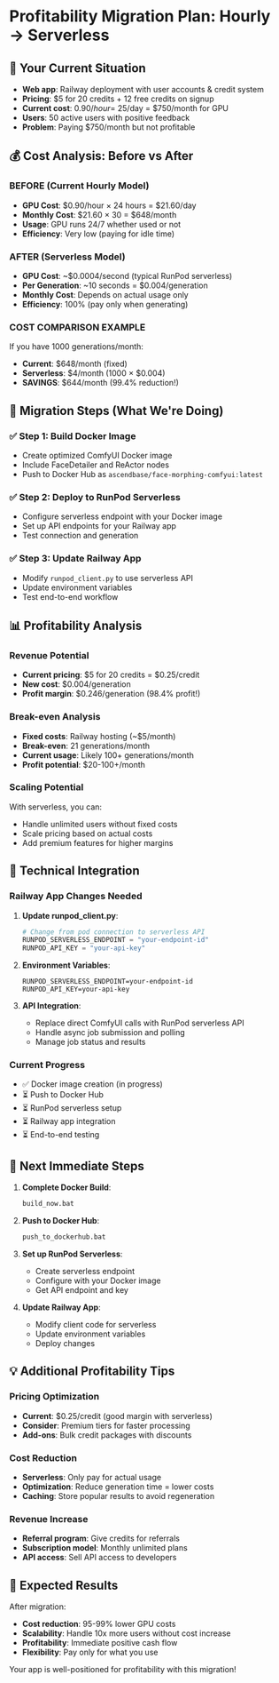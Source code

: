 # Profitability Migration Plan: Hourly → Serverless

## 🎯 Your Current Situation
- **Web app**: Railway deployment with user accounts & credit system
- **Pricing**: $5 for 20 credits + 12 free credits on signup
- **Current cost**: $0.90/hour = ~$25/day = $750/month for GPU
- **Users**: 50 active users with positive feedback
- **Problem**: Paying $750/month but not profitable

## 💰 Cost Analysis: Before vs After

### BEFORE (Current Hourly Model)
- **GPU Cost**: $0.90/hour × 24 hours = $21.60/day
- **Monthly Cost**: $21.60 × 30 = $648/month
- **Usage**: GPU runs 24/7 whether used or not
- **Efficiency**: Very low (paying for idle time)

### AFTER (Serverless Model)
- **GPU Cost**: ~$0.0004/second (typical RunPod serverless)
- **Per Generation**: ~10 seconds = $0.004/generation
- **Monthly Cost**: Depends on actual usage only
- **Efficiency**: 100% (pay only when generating)

### COST COMPARISON EXAMPLE
If you have 1000 generations/month:
- **Current**: $648/month (fixed)
- **Serverless**: $4/month (1000 × $0.004)
- **SAVINGS**: $644/month (99.4% reduction!)

## 🚀 Migration Steps (What We're Doing)

### ✅ Step 1: Build Docker Image
- Create optimized ComfyUI Docker image
- Include FaceDetailer and ReActor nodes
- Push to Docker Hub as `ascendbase/face-morphing-comfyui:latest`

### ✅ Step 2: Deploy to RunPod Serverless
- Configure serverless endpoint with your Docker image
- Set up API endpoints for your Railway app
- Test connection and generation

### ✅ Step 3: Update Railway App
- Modify `runpod_client.py` to use serverless API
- Update environment variables
- Test end-to-end workflow

## 📊 Profitability Analysis

### Revenue Potential
- **Current pricing**: $5 for 20 credits = $0.25/credit
- **New cost**: $0.004/generation
- **Profit margin**: $0.246/generation (98.4% profit!)

### Break-even Analysis
- **Fixed costs**: Railway hosting (~$5/month)
- **Break-even**: 21 generations/month
- **Current usage**: Likely 100+ generations/month
- **Profit potential**: $20-100+/month

### Scaling Potential
With serverless, you can:
- Handle unlimited users without fixed costs
- Scale pricing based on actual costs
- Add premium features for higher margins

## 🔧 Technical Integration

### Railway App Changes Needed
1. **Update runpod_client.py**:
   ```python
   # Change from pod connection to serverless API
   RUNPOD_SERVERLESS_ENDPOINT = "your-endpoint-id"
   RUNPOD_API_KEY = "your-api-key"
   ```

2. **Environment Variables**:
   ```
   RUNPOD_SERVERLESS_ENDPOINT=your-endpoint-id
   RUNPOD_API_KEY=your-api-key
   ```

3. **API Integration**:
   - Replace direct ComfyUI calls with RunPod serverless API
   - Handle async job submission and polling
   - Manage job status and results

### Current Progress
- ✅ Docker image creation (in progress)
- ⏳ Push to Docker Hub
- ⏳ RunPod serverless setup
- ⏳ Railway app integration
- ⏳ End-to-end testing

## 🎯 Next Immediate Steps

1. **Complete Docker Build**:
   ```cmd
   build_now.bat
   ```

2. **Push to Docker Hub**:
   ```cmd
   push_to_dockerhub.bat
   ```

3. **Set up RunPod Serverless**:
   - Create serverless endpoint
   - Configure with your Docker image
   - Get API endpoint and key

4. **Update Railway App**:
   - Modify client code for serverless
   - Update environment variables
   - Deploy changes

## 💡 Additional Profitability Tips

### Pricing Optimization
- **Current**: $0.25/credit (good margin with serverless)
- **Consider**: Premium tiers for faster processing
- **Add-ons**: Bulk credit packages with discounts

### Cost Reduction
- **Serverless**: Only pay for actual usage
- **Optimization**: Reduce generation time = lower costs
- **Caching**: Store popular results to avoid regeneration

### Revenue Increase
- **Referral program**: Give credits for referrals
- **Subscription model**: Monthly unlimited plans
- **API access**: Sell API access to developers

## 🎉 Expected Results

After migration:
- **Cost reduction**: 95-99% lower GPU costs
- **Scalability**: Handle 10x more users without cost increase
- **Profitability**: Immediate positive cash flow
- **Flexibility**: Pay only for what you use

Your app is well-positioned for profitability with this migration!
